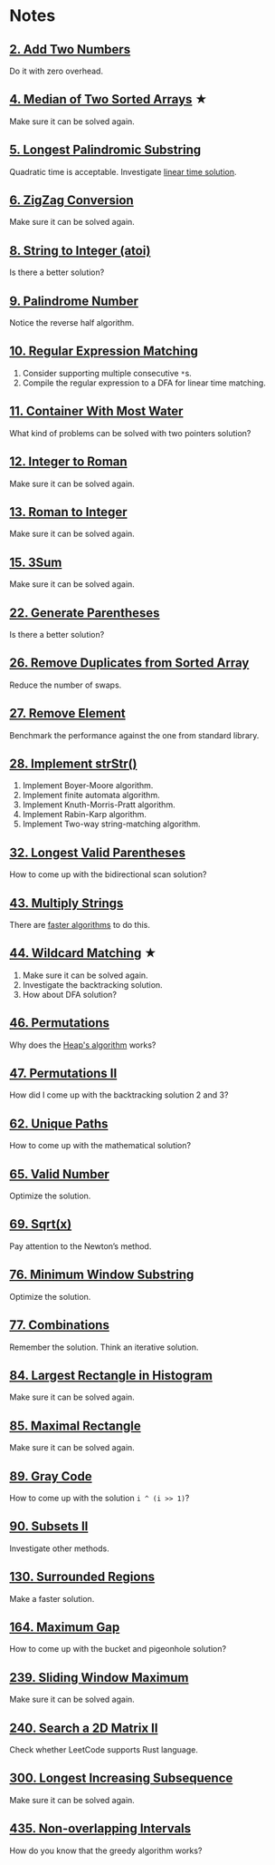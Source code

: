 # Notes

## [2. Add Two Numbers](https://leetcode.com/problems/two-sum/)

Do it with zero overhead.

## [4. Median of Two Sorted Arrays](https://leetcode.com/problems/median-of-two-sorted-arrays/) ★

Make sure it can be solved again.

## [5. Longest Palindromic Substring](https://leetcode.com/problems/longest-palindromic-substring/)

Quadratic time is acceptable. Investigate
[linear time solution](https://www.geeksforgeeks.org/manachers-algorithm-linear-time-longest-palindromic-substring-part-1/).

## [6. ZigZag Conversion](https://leetcode.com/problems/zigzag-conversion/)

Make sure it can be solved again.

## [8. String to Integer (atoi)](https://leetcode.com/problems/string-to-integer-atoi/)

Is there a better solution?

## [9. Palindrome Number](https://leetcode.com/problems/palindrome-number/)

Notice the reverse half algorithm.

## [10. Regular Expression Matching](https://leetcode.com/problems/regular-expression-matching/)

1. Consider supporting multiple consecutive `*`s.
2. Compile the regular expression to a DFA for linear time matching.

## [11. Container With Most Water](https://leetcode.com/problems/container-with-most-water/)

What kind of problems can be solved with two pointers solution?

## [12. Integer to Roman](https://leetcode.com/problems/integer-to-roman/)

Make sure it can be solved again.

## [13. Roman to Integer](https://leetcode.com/problems/roman-to-integer/)

Make sure it can be solved again.

## [15. 3Sum](https://leetcode.com/problems/3sum/)

Make sure it can be solved again.

## [22. Generate Parentheses](https://leetcode.com/problems/generate-parentheses/)

Is there a better solution?

## [26. Remove Duplicates from Sorted Array](https://leetcode.com/problems/remove-duplicates-from-sorted-array/)

Reduce the number of swaps.

## [27. Remove Element](https://leetcode.com/problems/remove-element/)

Benchmark the performance against the one from standard library.

## [28. Implement strStr()](https://leetcode.com/problems/implement-strstr/)

1. Implement Boyer-Moore algorithm.
2. Implement finite automata algorithm.
3. Implement Knuth-Morris-Pratt algorithm.
4. Implement Rabin-Karp algorithm.
5. Implement Two-way string-matching algorithm.

## [32. Longest Valid Parentheses](https://leetcode.com/problems/longest-valid-parentheses/)

How to come up with the bidirectional scan solution?

## [43. Multiply Strings](https://leetcode.com/problems/multiply-strings/)

There are
[faster algorithms](https://en.wikipedia.org/wiki/Multiplication_algorithm#Fast_multiplication_algorithms_for_large_inputs)
to do this.

## [44. Wildcard Matching](https://leetcode.com/problems/wildcard-matching/) ★

1. Make sure it can be solved again.
2. Investigate the backtracking solution.
3. How about DFA solution?

## [46. Permutations](https://leetcode.com/problems/permutations/)

Why does the [Heap's algorithm](https://en.wikipedia.org/wiki/Heap%27s_algorithm) works?

## [47. Permutations II](https://leetcode.com/problems/permutations-ii/)

How did I come up with the backtracking solution 2 and 3?

## [62. Unique Paths](https://leetcode.com/problems/unique-paths/)

How to come up with the mathematical solution?

## [65. Valid Number](https://leetcode.com/problems/valid-number/)

Optimize the solution.

## [69. Sqrt(x)](https://leetcode.com/problems/sqrtx/)

Pay attention to the Newton’s method.

## [76. Minimum Window Substring](https://leetcode.com/problems/minimum-window-substring/)

Optimize the solution.

## [77. Combinations](https://leetcode.com/problems/combinations/)

Remember the solution. Think an iterative solution.

## [84. Largest Rectangle in Histogram](https://leetcode.com/problems/largest-rectangle-in-histogram/)

Make sure it can be solved again.

## [85. Maximal Rectangle](https://leetcode.com/problems/maximal-rectangle/)

Make sure it can be solved again.

## [89. Gray Code](https://leetcode.com/problems/gray-code/)

How to come up with the solution `i ^ (i >> 1)`?

## [90. Subsets II](https://leetcode.com/problems/subsets-ii/)

Investigate other methods.

## [130. Surrounded Regions](https://leetcode.com/problems/surrounded-regions/)

Make a faster solution.

## [164. Maximum Gap](https://leetcode.com/problems/maximum-gap/)

How to come up with the bucket and pigeonhole solution?

## [239. Sliding Window Maximum](https://leetcode.com/problems/sliding-window-maximum/)

Make sure it can be solved again.

## [240. Search a 2D Matrix II](https://leetcode.com/problems/search-a-2d-matrix-ii/)

Check whether LeetCode supports Rust language.

## [300. Longest Increasing Subsequence](https://leetcode.com/problems/longest-increasing-subsequence/)

Make sure it can be solved again.

## [435. Non-overlapping Intervals](https://leetcode.com/problems/non-overlapping-intervals/)

How do you know that the greedy algorithm works?
